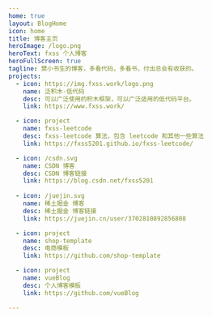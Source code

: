 ```yaml
---
home: true
layout: BlogHome
icon: home
title: 博客主页
heroImage: /logo.png
heroText: fxss 个人博客
heroFullScreen: true
tagline: 樊小书生的博客，多看代码，多看书，付出总会有收获的。
projects:
  - icon: https://img.fxss.work/logo.png
    name: 泛积木-低代码
    desc: 可以广泛使用的积木框架，可以广泛适用的低代码平台。
    link: https://www.fxss.work/

  - icon: project
    name: fxss-leetcode
    desc: fxss-leetcode 算法，包含 leetcode 和其他一些算法
    link: https://fxss5201.github.io/fxss-leetcode/

  - icon: /csdn.svg
    name: CSDN 博客
    desc: CSDN 博客链接
    link: https://blog.csdn.net/fxss5201
    
  - icon: /juejin.svg
    name: 稀土掘金 博客
    desc: 稀土掘金 博客链接
    link: https://juejin.cn/user/3702810892856808

  - icon: project
    name: shop-template
    desc: 电商模板
    link: https://github.com/shop-template

  - icon: project
    name: vueBlog
    desc: 个人博客模板
    link: https://github.com/vueBlog

---
```


